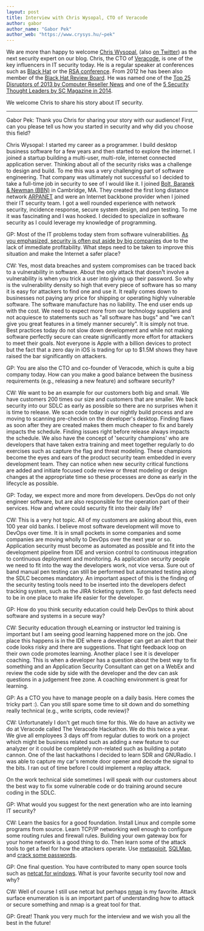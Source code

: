```yaml
---
layout: post
title: Interview with Chris Wysopal, CTO of Veracode
author: gabor
author_name: "Gabor Pek"
author_web: "https://www.crysys.hu/~pek"
---
```


We are more than happy to welcome [Chris Wysopal](http://www.veracode.com/about/leadership/chris-wysopal), (also [on Twitter](https://twitter.com/WeldPond)) as the next security expert on our blog. Chris, the CTO of [Veracode](https://www.veracode.com/), is one of the key influencers in IT security today. He is a regular speaker at conferences such as [Black Hat](http://www.blackhat.com/) or the [RSA conference](https://www.rsaconference.com/). From 2012 he has been also member of the [Black Hat Review Board](http://blackhat.com/review-board.html). He was named one of the [Top 25 Disruptors of 2013 by Computer Reseller News](http://www.crn.com/slide-shows/channel-programs/240163158/the-top-25-disrupters-of-2013.htm/pgno/0/13) and one of the [5 Security Thought Leaders by SC Magazine in 2014](https://www.scmagazine.com/thought-leaders-in-information-security/article/540067/2/). 

We welcome Chris to share his story about IT security.

<!--excerpt-->

----

<span class="post question">Gabor Pek: Thank you Chris for sharing your story with our audience! First, can you please tell us how you started in security and why did you choose this field?</span>

<span class="post answer">Chris Wysopal: </span> I started my career as a programmer. I build desktop business software for a few years and then started to explore the internet. I joined a startup building a multi-user, multi-role, internet connected application server.  Thinking about all of the security risks was a challenge to design and build. To me this was a very challenging part of software engineering.  That company was ultimately not successful so I decided to take a full-time job in security to see of I would like it. I joined [Bolt, Baranek & Newman (BBN)](https://en.wikipedia.org/wiki/BBN_Technologies) in Cambridge, MA. They created the first long distance network [ARPANET](https://en.wikipedia.org/wiki/ARPANET) and were an Internet backbone provider when I joined their IT security team.  I got a well rounded experience with network security, incidence response, secure system design, and pen testing.  To me it was fascinating and I was hooked. I decided to specialize in software security as I could leverage my knowledge of programming.

<span class="post question">GP: Most of the IT problems today stem from software vulnerabilities. [As
you emphasized, security is often put aside by big
companies](http://www.washingtonpost.com/sf/business/2015/06/22/net-of-insecurity-part-3/) due to the lack of immediate profitability. What steps need to
be taken to improve this situation and make the Internet a safer place?</span>

<span class="post answer">CW: </span> Yes, most data breaches and system compromises can be traced back to a vulnerability in software.  About the only attack that doesn¹t involve a vulnerability is when you trick a user into giving up their password.  So why is the vulnerability density so high that every piece of software has so many it is easy for attackers to find one and use it. It really comes down to businesses not paying any price for shipping or operating highly vulnerable software. The software manufacture has no liability. The end user ends up with the cost. We need to expect more from our technology suppliers and not acquiesce to statements such as "all software has bugs" and "we can't give you great features in a timely manner securely".  It is simply not true.  Best practices today do not slow down development and while not making software perfectly secure can create significantly more
effort for attackers to meet their goals. Not everyone is Apple with a billion devices to protect but the fact that a zero day in iOS is trading for up to $1.5M shows they have raised the bar significantly on attackers.

<span class="post question">GP: You are also the CTO and co-founder of Veracode, which is quite a
big company today. How can you make a good balance between the business requirements (e.g., releasing a new feature) and software security?</span>

<span class="post answer">CW: </span> We want to be an example for our customers both big and small. We have customers 200 times our size and customers that are smaller. We back security into our SDLC as early as possible so there are no surprises when it is time to release.  We scan code today in our nightly build process and are moving to scanning pre-checkin on the developer's desktop. Finding flaws as soon after they are created makes them much cheaper to fix and barely impacts the schedule. Finding issues right before release always impacts the schedule. We also have the concept of 'security champions' who are developers that have taken extra training and meet together regularly to do exercises such as capture the flag and threat modeling.  These champions become the eyes and ears of the product security team embedded in every development team.  They can notice when new security critical functions are added and initiate focused code review or threat modeling or design changes at the appropriate time so these
processes are done as early in the lifecycle as possible.

<span class="post question">GP: Today, we expect more and more from developers. DevOps do not only
engineer software, but are also responsible for the operation part of their services. How and where could security fit into their daily life?</span>

<span class="post answer">CW: </span> This is a very hot topic.  All of my customers are asking about this, even 100 year old banks. I believe most software development will move to DevOps over time. It is in small pockets in some companies and some companies are moving wholly to DevOps over the next year or so. Application security must become as automated as possible and fit into the development pipeline from IDE and version control to continuous integration to continuous deployment and monitoring. As application
security people we need to fit into the way the developers work, not vice versa. Sure out of band manual pen testing can still be performed but automated testing along the SDLC becomes mandatory. An important aspect of this is the finding of the security testing tools need to be inserted into the developers defect tracking system, such as the JIRA ticketing system. To go fast defects need to be in one place to make life easier for the developer.

<span class="post question">GP:  How do you think security education could help DevOps to think about
software and systems in a secure way?</span>

<span class="post answer">CW: </span> Security education through eLearning or instructor led training is
important but I am seeing good learning happened more on the job. One place this happens is in the IDE where a developer can get an alert that their code looks risky and there are suggestions. That tight feedback loop on their own code promotes learning.  Another place I see it is developer coaching. This is when a developer has a question about the best way to fix something and an Application Security Consultant can get on a WebEx and review the code side by side with the developer and the dev
can ask questions in a judgement free zone. A coaching environment is great for learning.


<span class="post question">GP: As a CTO you have to manage people on a daily basis. Here comes the
tricky part :). Can you still spare some time to sit down and do something really technical (e.g., write scripts, code review)?</span>

<span class="post answer">CW: </span> Unfortunately I don't get much time for this.  We do have an activity we do at Veracode called The Veracode Hackathon. We do this twice a year. We give all employees 3 days off from regular duties to work on a project which might be business related such as adding a new feature to our analyzer or it could be completely non-related such as building a potato cannon. One
of the last hackathons I decided to learn SDR and GNURadio. I was able to capture my car's remote door opener and decode the signal to the bits. I ran out of time before I could implement a replay attack.

On the work technical side sometimes I will speak with our customers about the best way to fix some vulnerable code or do training around secure coding in the SDLC.

<span class="post question">GP: What would you suggest for the next generation who are into learning
IT security?</span>

<span class="post answer">CW: </span> Learn the basics for a good foundation. Install Linux and compile some programs from source.  Learn TCP/IP networking well enough to configure some routing rules and firewall rules. Building your own gateway box for your home network is a good thing to do. Then learn some of the attack tools to get a feel for how the attackers operate. Use [metasploit](https://www.metasploit.com/), [SQLMap](http://sqlmap.org/), and [crack some passwords](http://www.openwall.com/john/).

<span class="post question">GP: One final question. You have contributed to many open source tools such as [netcat for windows](https://github.com/diegocr/netcat). What is your favorite security tool now and why?</span>

<span class="post answer">CW: </span>  Well of course I still use netcat but perhaps [nmap](https://nmap.org/) is my favorite. Attack surface enumeration is is an important part of understanding how to attack or secure something and nmap is a great tool for that.

<span class="post question">GP:  Great! Thank you very much for the interview and we wish you all the best in the future!</span>